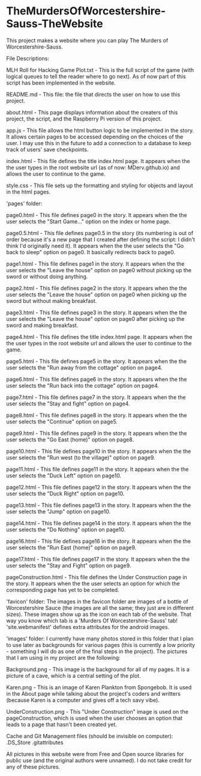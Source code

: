 # TheMurdersOfWorcestershire-Sauss-TheWebsite
This project makes a website where you can play The Murders of Worcestershire-Sauss.

File Descriptions:

MLH Roll for Hacking Game Plot.txt - This is the full script of the game (with logical queues to tell the reader where to go next). As of now part of this script has been implemented in the website.

README.md - This file: the file that directs the user on how to use this project.

about.html - This page displays information about the creaters of this project, the script, and the Raspberry Pi version of this project.

app.js - This file allows the html button logic to be implemented in the story. It allows certain pages to be accessed depending on the choices of the user. I may use this in the future to add a connection to a database to keep track of users' save checkpoints.

index.html - This file defines the title index.html page. It appears when the the user types in the root website url (as of now: MDerv.github.io) and allows the user to continue to the game.

style.css - This file sets up the formatting and styling for objects and layout in the html pages.

'pages' folder:

page0.html - This file defines page0 in the story. It appears when the the user selects the "Start Game..." option on the index or home page.

page0.5.html - This file defines page0.5 in the story (its numbering is out of order because it's a new page that I created after defining the script: I didn't think I'd originally need it). It appears when the the user selects the "Go back to sleep" option on page0. It basically redirects back to page0.

page1.html - This file defines page1 in the story. It appears when the the user selects the "Leave the house" option on page0 without picking up the sword or without doing anything.

page2.html - This file defines page2 in the story. It appears when the the user selects the "Leave the house" option on page0 when picking up the sword but without making breakfast.

page3.html - This file defines page3 in the story. It appears when the the user selects the "Leave the house" option on page0 after picking up the sword and making breakfast.

page4.html - This file defines the title index.html page. It appears when the the user types in the root website url and allows the user to continue to the game.

page5.html - This file defines page5 in the story. It appears when the the user selects the "Run away from the cottage" option on page4.

page6.html - This file defines page6 in the story. It appears when the the user selects the "Run back into the cottage" option on page4.

page7.html - This file defines page7 in the story. It appears when the the user selects the "Stay and fight" option on page4.

page8.html - This file defines page8 in the story. It appears when the the user selects the "Continue" option on page5.

page9.html - This file defines page9 in the story. It appears when the the user selects the "Go East (home)" option on page8.

page10.html - This file defines page10 in the story. It appears when the the user selects the "Run west (to the village)" option on page9.

page11.html - This file defines page11 in the story. It appears when the the user selects the "Duck Left" option on page10.

page12.html - This file defines page12 in the story. It appears when the the user selects the "Duck Right" option on page10.

page13.html - This file defines page13 in the story. It appears when the the user selects the "Jump" option on page10.

page14.html - This file defines page14 in the story. It appears when the the user selects the "Do Nothing" option on page10.

page16.html - This file defines page16 in the story. It appears when the the user selects the "Run East (home)" option on page9.

page17.html - This file defines page17 in the story. It appears when the the user selects the "Stay and Fight" option on page9.

pageConstruction.html - This file defines the Under Construction page in the story. It appears when the the user selects an option for which the corresponding page has yet to be completed.

'favicon' folder:
The images in the favicon folder are images of a bottle of Worcestershire Sauce (the images are all the same; they just are in different sizes). These images show up as the icon on each tab of the website. That way you know which tab is a 'Murders Of Worcestershire-Sauss' tab! 'site.webmanifest' defines extra attributes for the android images.

'images' folder:
I currently have many photos stored in this folder that I plan to use later as backgrounds for various pages (this is currently a low priority - something I will do as one of the final steps in the project). The pictures that I am using in my project are the following:

Background.png - This image is the background for all of my pages. It is a picture of a cave, which is a central setting of the plot.

Karen.png - This is an image of Karen Plankton from Spongebob. It is used in the About page while talking about the project's coders and writters (because Karen is a computer and gives off a tech savy vibe).

UnderConstruction.png - This "Under Construction" image is used on the pageConstruction, which is used when the user chooses an option that leads to a page that hasn't been created yet.

Cache and Git Management files (should be invisible on computer):
.DS_Store
.gitattributes


All pictures in this website were from Free and Open source libraries for public use (and the original authors were unnamed). I do not take credit for any of these pictures.
